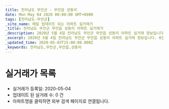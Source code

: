 ```yaml
---
title: 전라남도 무안군 - 무안읍 성동리
date: Mon May 04 2020 00:00:00 GMT+0900
tags: [전라남도-무안군]
_site_name: 매일 업데이트 되는 아파트 실거래가
_title: 전라남도 무안군 무안읍 성동리 아파트 실거래가
_description: 2020년 5월 4일 전라남도 무안군 무안읍 성동리 아파트 실거래 정보입니다. 0건 아파트 정보가 있습니다.
_excerpt: 2020년 5월 4일 전라남도 무안군 무안읍 성동리 아파트 실거래 정보입니다. 0건 아파트 정보가 있습니다.
_updated_time: 2020-05-03T15:00:00.000Z
_keywords: 전라남도,무안군,무안읍,성동리
---
```






# 실거래가 목록
- 실거래가 등록일: 2020-05-04
- 업데이트 된 실거래 수: 0 건
- 아파트명을 클릭하면 외부 검색 페이지로 연결됩니다.




